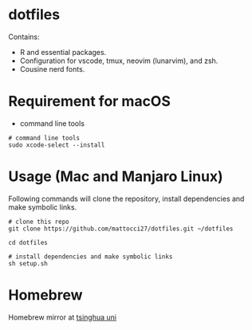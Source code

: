 # dotfiles

Contains:

- R and essential packages.
- Configuration for vscode, tmux, neovim (lunarvim), and zsh.
- Cousine nerd fonts.

# Requirement for macOS

- command line tools

```shell
# command line tools
sudo xcode-select --install
```

# Usage (Mac and Manjaro Linux)

Following commands will clone the repository, install dependencies and make symbolic links.

```shell
# clone this repo
git clone https://github.com/mattocci27/dotfiles.git ~/dotfiles

cd dotfiles

# install dependencies and make symbolic links
sh setup.sh
```

# Homebrew

Homebrew mirror at [tsinghua uni](https://mirror.tuna.tsinghua.edu.cn/help/homebrew/)


